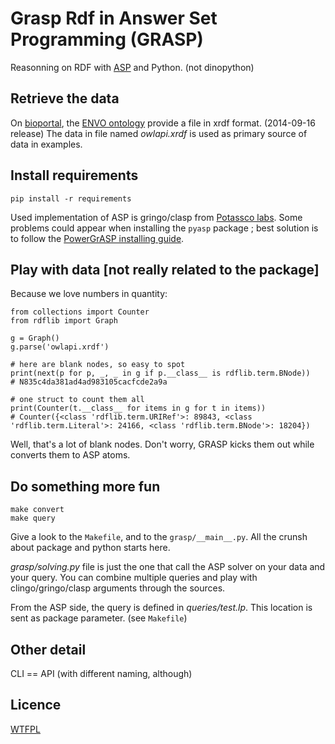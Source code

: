 # Grasp Rdf in Answer Set Programming (GRASP)
Reasonning on RDF with [ASP](https://en.wikipedia.org/wiki/Answer_set_programming) and Python. (not dinopython)


## Retrieve the data
On [bioportal](http://bioportal.bioontology.org), the [ENVO ontology](http://bioportal.bioontology.org/ontologies/ENVO) provide a file in xrdf format. (2014-09-16 release) 
The data in file named *owlapi.xrdf* is used as primary source of data in examples.


## Install requirements

    pip install -r requirements
    
Used implementation of ASP is gringo/clasp from [Potassco labs](http://potassco.sourceforge.net/).
Some problems could appear when installing the `pyasp` package ; best solution is to follow the [PowerGrASP installing guide](https://github.com/Aluriak/PowerGrASP/blob/master/README.mkd#installation--requirements).


## Play with data [not really related to the package]
Because we love numbers in quantity:

    from collections import Counter
    from rdflib import Graph

    g = Graph()
    g.parse('owlapi.xrdf')

    # here are blank nodes, so easy to spot
    print(next(p for p, _, _ in g if p.__class__ is rdflib.term.BNode))
    # N835c4da381ad4ad983105cacfcde2a9a

    # one struct to count them all
    print(Counter(t.__class__ for items in g for t in items))
    # Counter({<class 'rdflib.term.URIRef'>: 89843, <class 'rdflib.term.Literal'>: 24166, <class 'rdflib.term.BNode'>: 18204})

Well, that's a lot of blank nodes.
Don't worry, GRASP kicks them out while converts them to ASP atoms.


## Do something more fun

    make convert
    make query

Give a look to the `Makefile`, and to the `grasp/__main__.py`.
All the crunsh about package and python starts here.

*grasp/solving.py* file is just the one that call the ASP solver on your data and your query.
You can combine multiple queries and play with clingo/gringo/clasp arguments through the sources.

From the ASP side, the query is defined in *queries/test.lp*. This location is sent as package parameter. (see `Makefile`)


## Other detail
CLI == API (with different naming, although)


## Licence
[WTFPL](http://www.wtfpl.net/)

